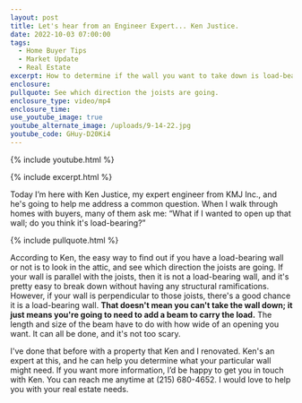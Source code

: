 ```yaml
---
layout: post
title: Let's hear from an Engineer Expert... Ken Justice.
date: 2022-10-03 07:00:00
tags:
  - Home Buyer Tips
  - Market Update
  - Real Estate
excerpt: How to determine if the wall you want to take down is load-bearing.
enclosure:
pullquote: See which direction the joists are going.
enclosure_type: video/mp4
enclosure_time:
use_youtube_image: true
youtube_alternate_image: /uploads/9-14-22.jpg
youtube_code: GHuy-D20Ki4
---
```

{% include youtube.html %}

{% include excerpt.html %}

Today I’m here with Ken Justice, my expert engineer from KMJ Inc., and he's going to help me address a common question. When I walk through homes with buyers, many of them ask me: “What if I wanted to open up that wall; do you think it's load-bearing?”&nbsp;

{% include pullquote.html %}

According to Ken, the easy way to find out if you have a load-bearing wall or not is to look in the attic, and see which direction the joists are going. If your wall is parallel with the joists, then it is not a load-bearing wall, and it's pretty easy to break down without having any structural ramifications. However, if your wall is perpendicular to those joists, there's a good chance it is a load-bearing wall. **That doesn't mean you can't take the wall down; it just means you're going to need to add a beam to carry the load.** The length and size of the beam have to do with how wide of an opening you want. It can all be done, and it's not too scary.&nbsp;

I've done that before with a property that Ken and I renovated. Ken's an expert at this, and he can help you determine what your particular wall might need. If you want more information, I’d be happy to get you in touch with Ken. You can reach me anytime at (215) 680-4652. I would love to help you with your real estate needs.